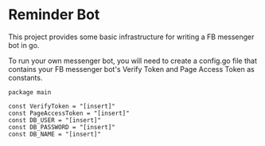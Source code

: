 # Reminder Bot

This project provides some basic infrastructure for writing a FB messenger bot in go.

To run your own messenger bot, you will need to create a config.go file that contains your FB messenger bot's Verify Token and Page Access Token as constants.
```
package main

const VerifyToken = "[insert]"
const PageAccessToken = "[insert]"
const DB_USER = "[insert]"
const DB_PASSWORD = "[insert]"
const DB_NAME = "[insert]"
```

